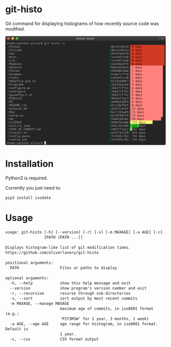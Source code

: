 # git-histo
Git command for displaying histograms of how recently source code was modified.

![Screenshot](/screenshot.png?raw=true "git histo screenshot")

# Installation

Python3 is required.

Currently you just need to:
```
pip3 install isodate
```

# Usage

```
usage: git-histo [-h] [--version] [-r] [-s] [-m MAXAGE] [-a AGE] [-c]
                 [PATH [PATH ...]]

Displays histogram-like list of git modification times.
https://github.com/oliverlavery/git-histo

positional arguments:
  PATH                  Files or paths to display

optional arguments:
  -h, --help            show this help message and exit
  --version             show program's version number and exit
  -r, --recursive       recurse through sub-directories
  -s, --sort            sort output by most recent commits
  -m MAXAGE, --maxage MAXAGE
                        maximum age of commits, in iso8601 format (e.g.:
                        'P1Y3M1W' for 1 year, 3 months, 1 week)
  -a AGE, --age AGE     age range for histogram, in iso8601 format. Default is
                        1 year.
  -c, --csv             CSV format output
```
